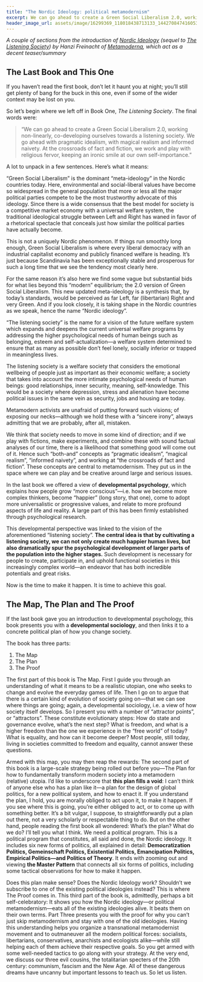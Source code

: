 ```yaml
---
title: "The Nordic Ideology: political metamodernism"
excerpt: We can go ahead to create a Green Social Liberalism 2.0, working non-linearly, co-developing ourselves towards a listening society. We go ahead with pragmatic idealism, with magical realism and informed naivety. At the crossroads of fact and fiction, we work and play with religious fervor, keeping an ironic smile at our own self-importance.
header_image_url: assets/image/16299369_118018438713133_1442708474160533573_n28129.jpg
---
```


*A couple of sections from the introduction of [Nordic Ideology](https://www.goodreads.com/book/show/47157252-nordic-ideology) (sequel to [The Listening Society](https://www.goodreads.com/book/show/36107916-the-listening-society)) by Hanzi Freinacht of [Metamoderna](https://metamoderna.org/), which act as a decent teaser/summary*

## The Last Book and This One

If you haven’t read the first book, don’t let it haunt you at night; you’ll still get plenty of bang for the buck in this one, even if some of the wider context may be lost on you.

So let’s begin where we left off in Book One, *The Listening Society*. The final words were:

> “We can go ahead to create a Green Social Liberalism 2.0, working non-linearly, co-developing ourselves towards a listening society. We go ahead with pragmatic idealism, with magical realism and informed naivety. At the crossroads of fact and fiction, we work and play with religious fervor, keeping an ironic smile at our own self-importance.”

 A lot to unpack in a few sentences. Here’s what it means:

“Green Social Liberalism” is the dominant “meta-ideology” in the Nordic countries today. Here, environmental and social-liberal values have become so widespread in the general population that more or less all the major political parties compete to be the most trustworthy advocate of this ideology. Since there is a wide consensus that the best model for society is a competitive market economy with a universal welfare system, the traditional ideological struggle between Left and Right has waned in favor of a rhetorical spectacle that conceals just how similar the political parties have actually become.

This is not a uniquely Nordic phenomenon. If things run smoothly long enough, Green Social Liberalism is where every liberal democracy with an industrial capitalist economy and publicly financed welfare is heading. It’s just because Scandinavia has been exceptionally stable and prosperous for such a long time that we see the tendency most clearly here.

For the same reason it’s also here we find some vague but substantial bids for what lies beyond this “modern” equilibrium; the 2.0 version of Green Social Liberalism. This new updated meta-ideology is a synthesis that, by today’s standards, would be perceived as far Left, far (libertarian) Right and very Green. And if you look closely, it is taking shape in the Nordic countries as we speak, hence the name “Nordic ideology”.

“The listening society” is the name for a vision of the future welfare system which expands and deepens the current universal welfare programs by addressing the higher psychological needs of human beings such as belonging, esteem and self-actualization—a welfare system determined to ensure that as many as possible don’t feel lonely, socially inferior or trapped in meaningless lives.

The listening society is a welfare society that considers the emotional wellbeing of people just as important as their economic welfare; a society that takes into account the more intimate psychological needs of human beings: good relationships, inner security, meaning, self-knowledge. This would be a society where depression, stress and alienation have become political issues in the same vein as security, jobs and housing are today.

Metamodern activists are unafraid of putting forward such visions; of exposing our necks—although we hold these with a “sincere irony”, always admitting that we are probably, after all, mistaken.

We think that society needs to move in some kind of direction; and if we play with fictions, make experiments, and combine these with sound factual analyses of our time, there is a likelihood that something good will come out of it. Hence such “both-and” concepts as “pragmatic idealism”, “magical realism”, “informed naivety”, and working at “the crossroads of fact and fiction”. These concepts are central to metamodernism. They put us in the space where we can play and be creative around large and serious issues.

In the last book we offered a view of **developmental psychology**, which explains how people grow “more conscious”—i.e. how we become more complex thinkers, become “happier” (long story, that one), come to adopt more universalistic or progressive values, and relate to more profound aspects of life and reality. A large part of this has been firmly established through psychological research.

This developmental perspective was linked to the vision of the aforementioned “listening society”. **The central idea is that by cultivating a listening society, we can not only create much happier human lives, but also dramatically spur the psychological development of larger parts of the population into the higher stages.** Such development is necessary for people to create, participate in, and uphold functional societies in this increasingly complex world—an endeavor that has both incredible potentials and great risks.

Now is the time to make it happen. It is time to achieve this goal.

## The Map, The Plan and The Proof

If the last book gave you an introduction to developmental psychology, this book presents you with a **developmental sociology**, and then links it to a concrete political plan of how you change society.

The book has three parts:

1. The Map
2. The Plan
3. The Proof 

The first part of this book is The Map. First I guide you through an understanding of what it means to be a realistic utopian, one who seeks to change and evolve the everyday games of life. Then I go on to argue that there is a certain kind of evolution of society going on—that we can see where things are going; again, a developmental sociology, i.e. a view of how society itself develops. So I present you with a number of “attractor points”, or “attractors”. These constitute evolutionary steps: How do state and governance evolve, what’s the next step? What is freedom, and what is a higher freedom than the one we experience in the “free world” of today? What is equality, and how can it become deeper? Most people, still today, living in societies committed to freedom and equality, cannot answer these questions. 

Armed with this map, you may then reap the rewards: The second part of this book is a large-scale strategy being rolled out before you—The Plan for how to fundamentally transform modern society into a metamodern (relative) utopia. I’d like to underscore that **this plan fills a void**: I can’t think of anyone else who has a plan like it—a plan for the design of global politics, for a new political system, and how to enact it. If you understand the plan, I hold, you are morally obliged to act upon it, to make it happen. If you see where this is going, you’re either obliged to act, or to come up with something better. It’s a bit vulgar, I suppose, to straightforwardly put a plan out there, not a very scholarly or respectable thing to do. But on the other hand, people reading the first book all wondered: What’s the plan? What do we do? I’ll tell you what I think. We need a political program. This is a political program that constitutes, all said and done, the Nordic ideology. It includes six new forms of politics, all explained in detail: **Democratization Politics, Gemeinschaft Politics, Existential Politics, Emancipation Politics, Empirical Politics—and Politics of Theory**. It ends with zooming out and viewing **the Master Pattern** that connects all six forms of politics, including some tactical observations for how to make it happen.  

Does this plan make sense? Does the Nordic Ideology work? Shouldn’t we subscribe to one of the existing political ideologies instead? This is where The Proof comes in. This third part of the book is, admittedly, perhaps a bit self-celebratory: It shows you how the Nordic ideology—or political metamodernism—eats all of the existing ideologies alive. It beats them on their own terms. Part Three presents you with the proof for why you can’t just skip metamodernism and stay with one of the old ideologies. Having this understanding helps you organize a transnational metamodernist movement and to outmaneuver all the modern political forces: socialists, libertarians, conservatives, anarchists and ecologists alike—while still helping each of them achieve their respective goals. So you get armed with some well-needed tactics to go along with your strategy. At the very end, we discuss our three evil cousins, the totalitarian specters of the 20th century: communism, fascism and the New Age. All of these dangerous dreams have uncanny but important lessons to teach us. So let us listen.